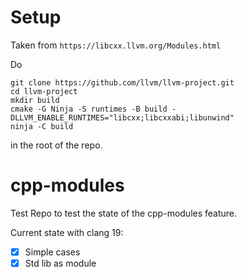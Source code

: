 # Setup

Taken from `https://libcxx.llvm.org/Modules.html`

Do 
```
git clone https://github.com/llvm/llvm-project.git
cd llvm-project
mkdir build
cmake -G Ninja -S runtimes -B build -DLLVM_ENABLE_RUNTIMES="libcxx;libcxxabi;libunwind"
ninja -C build
```
in the root of the repo.

# cpp-modules

Test Repo to test the state of the cpp-modules feature.

Current state with clang 19:

- [x] Simple cases
- [x] Std lib as module
